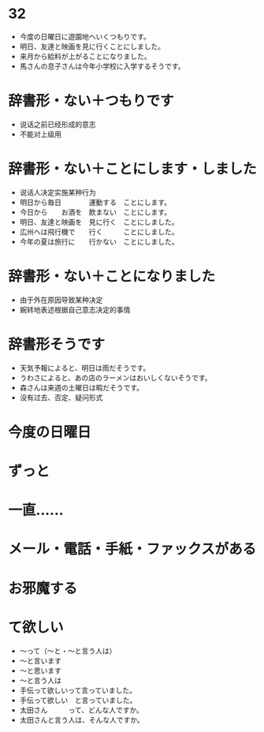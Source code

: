 # 32

- 今度の日曜日に遊園地へいくつもりです。
- 明日、友達と映画を見に行くことにしました。
- 来月から給料が上がることになりました。
- 馬さんの息子さんは今年小学校に入学するそうです。

# 辞書形・ない＋つもりです
- 说话之前已经形成的意志
- 不能对上级用

# 辞書形・ない＋ことにします・しました
- 说话人决定实施某种行为
- 明日から毎日　　　　運動する　ことにします。
- 今日から　　お酒を　飲まない　ことにします。
- 明日、友達と映画を　見に行く　ことにしました。
- 広州へは飛行機で　　行く　　　ことにしました。
- 今年の夏は旅行に　　行かない　ことにしました。

# 辞書形・ない＋ことになりました
- 由于外在原因导致某种决定
- 婉转地表述根据自己意志决定的事情

# 辞書形そうです
- 天気予報によると、明日は雨だそうです。
- うわさによると、あの店のラーメンはおいしくないそうです。
- 森さんは来週の土曜日は暇だそうです。
- 没有过去、否定、疑问形式

# 今度の日曜日
# ずっと
# 一直……
# メール・電話・手紙・ファックスがある
# お邪魔する
# て欲しい
- 〜って（〜と・〜と言う人は）
- 〜と言います
- 〜と思います
- 〜と言う人は
- 手伝って欲しいって言っていました。
- 手伝って欲しい　と言っていました。
- 太田さん　　　って、どんな人ですか。
- 太田さんと言う人は、そんな人ですか。
